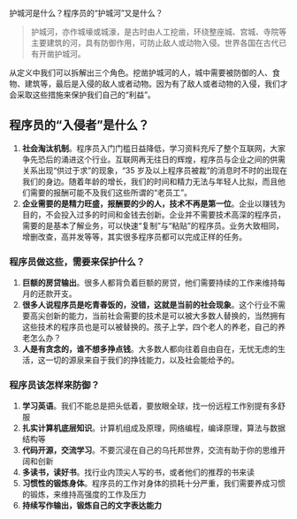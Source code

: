 
护城河是什么？程序员的“护城河”又是什么？

> 护城河，亦作城壕或城濠，是古时由人工挖凿，环绕整座城、宫城、寺院等主要建筑的河，具有防御作用，可防止敌人或动物入侵。世界各国在古代已有开凿护城河。

从定义中我们可以拆解出三个角色。挖凿护城河的人，城中需要被防御的人、食物、建筑等，最后是入侵的敌人或者动物。因为有了敌人或者动物的入侵，我们才会采取这些措施来保护我们自己的“利益”。

## 程序员的“入侵者”是什么？

1. <b>社会淘汰机制</b>。程序员入门门槛日益降低，学习资料充斥了整个互联网，大家争先恐后的涌进这个行业。互联网再无往日的辉煌，程序员与企业之间的供需关系出现“供过于求”的现象，“35 岁及以上程序员被裁”的消息时不时的出现在我们的身边。随着年龄的增长，我们的时间和精力无法与年轻人比拟，而且他们需要的报酬可能不及我们这些所谓的“老员工”。
2. <b>企业需要的是精力旺盛，报酬要的少的人，技术不再是第一位</b>。企业以赚钱为目的，不会投入过多的时间和金钱去创新。企业并不需要技术高深的程序员，需要的是基本了解业务，可以快速“复制”与“粘贴”的程序员。业务大致相同，增删改查，高并发等等，其实很多程序员都可以完成正样的任务。

### 程序员做这些，需要来保护什么？

1. <b>巨额的房贷输出</b>。很多人都背负着巨额的房贷，他们需要持续的工作来维持每月的还款开支。
2. <b>很多人说程序员是吃青春饭的，没错，这就是当前的社会现象</b>。这个行业不需要高尖创新的能力，当前社会需要的技术是可以被大多数人替换的，当然拥有这些技术的程序员也是可以被替换的。孩子上学，四个老人的养老，自己的养老怎么办？
3. <b>人是有贪念的，谁不想多挣点钱</b>。大多数人都向往着自由自在，无忧无虑的生活，这一切的源泉来自于我们的挣钱能力，以及社会能给予的。

### 程序员该怎样来防御？

1. <b>学习英语</b>。我们不能总是把头低着，要放眼全球，找一份远程工作别提有多舒服
2. <b>扎实计算机底层知识</b>。计算机组成及原理，网络编程，编译原理，算法与数据结构等
3. <b>代码开源，交流学习</b>。不要沉浸在自己的乌托邦世界，交流有助于你的思维开阔和创新
4. <b>多读书，读好书</b>。找行业内顶尖人写的书，或者他们的推荐的书来读
5. <b>习惯性的锻炼身体</b>。程序员的工作对身体的损耗十分严重，我们需要养成习惯的锻炼，来维持高强度的工作及压力
6. <b>持续写作输出，锻炼自己的文字表达能力</b>
